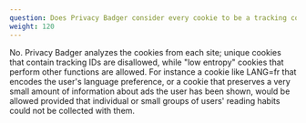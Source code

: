 ```yaml
---
question: Does Privacy Badger consider every cookie to be a tracking cookie?
weight: 120
---
```


No. Privacy Badger analyzes the cookies from each site; unique cookies that contain tracking IDs are disallowed, while "low entropy" cookies that perform other functions are allowed. For instance a cookie like LANG=fr that encodes the user's language preference, or a cookie that preserves a very small amount of information about ads the user has been shown, would be allowed provided that individual or small groups of users' reading habits could not be collected with them.
